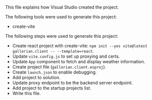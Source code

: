 This file explains how Visual Studio created the project.

The following tools were used to generate this project:
- create-vite

The following steps were used to generate this project:
- Create react project with create-vite: `npm init --yes vite@latest gallerian.client -- --template=react`.
- Update `vite.config.js` to set up proxying and certs.
- Update `App` component to fetch and display weather information.
- Create project file (`gallerian.client.esproj`).
- Create `launch.json` to enable debugging.
- Add project to solution.
- Update proxy endpoint to be the backend server endpoint.
- Add project to the startup projects list.
- Write this file.
